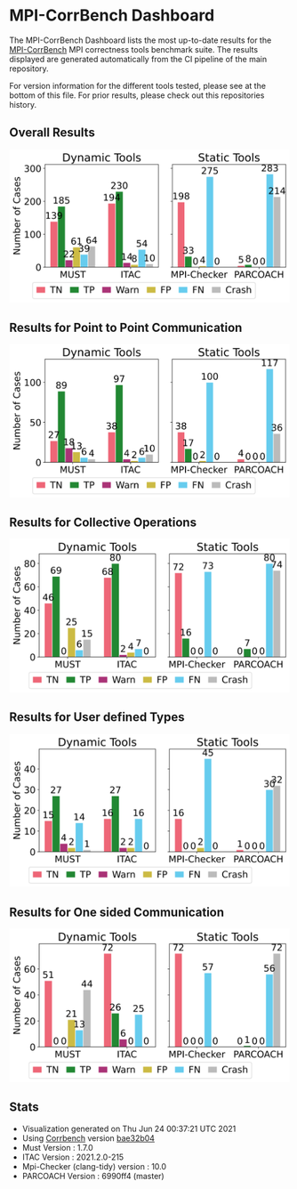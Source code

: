 # MPI-CorrBench Dashboard

The MPI-CorrBench Dashboard lists the most up-to-date results for the [MPI-CorrBench](https://github.com/tudasc/mpi-corrbench) MPI correctness tools benchmark suite.
The results displayed are generated automatically from the CI pipeline of the main repository.

For version information for the different tools tested, please see at the bottom of this file.
For prior results, please check out this repositories history.

## Overall Results
![Image Missing](images/basic_eval.svg "Overall Evaluation of the correctness Tools")

## Results for Point to Point Communication
![Image Missing](images/pt2pt_eval.svg "Evaluation for point-to-point communication")

## Results for Collective Operations
![Image Missing](images/coll_eval.svg "Evaluation for collective operations")

## Results for User defined Types
![Image Missing](images/usertypes_eval.svg "Evaluation for user defined types")

## Results for One sided Communication
![Image Missing](images/rma_eval.svg "Evaluation for one sided communication")

## Stats
* Visualization generated on Thu Jun 24 00:37:21 UTC 2021
* Using  [Corrbench](https://github.com/tudasc/mpi-corrbench "MPI-CorrBench") version [bae32b04](https://github.com/tudasc/mpi-corrbench/commit/bae32b046de801929e547800041d330567dc6e0f)
* Must Version : 1.7.0
* ITAC Version : 2021.2.0-215
* Mpi-Checker (clang-tidy) version : 10.0
* PARCOACH Version : 6990ff4 (master)
